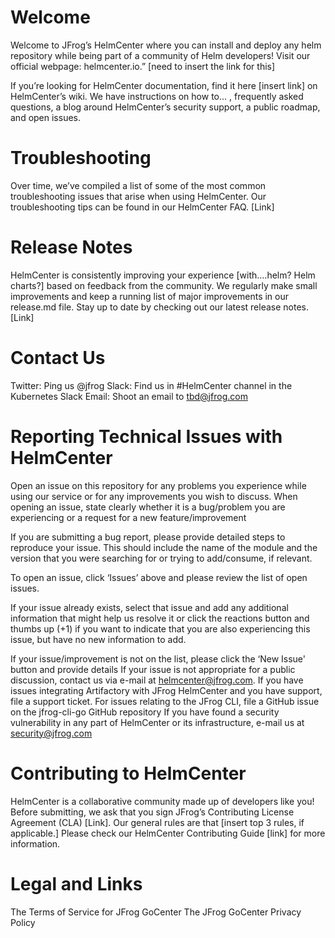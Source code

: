 # Welcome

Welcome to JFrog’s HelmCenter where you can install and deploy any helm repository while being part of a community of Helm developers! Visit our official webpage: helmcenter.io.” [need to insert the link for this]
 
If you’re looking for HelmCenter documentation, find it here [insert link] on HelmCenter’s wiki. We have instructions on how to… , frequently asked questions, a blog around HelmCenter’s security support, a public roadmap, and open issues.

# Troubleshooting

Over time, we’ve compiled a list of some of the most common troubleshooting issues that arise when using HelmCenter. Our troubleshooting tips can be found in our HelmCenter FAQ. [Link]

# Release Notes

HelmCenter is consistently improving your experience [with….helm? Helm charts?] based on feedback from the community. We regularly make small improvements and keep a running list of major improvements in our release.md file. Stay up to date by checking out our latest release notes. [Link]

# Contact Us

Twitter: Ping us @jfrog
Slack: Find us in #HelmCenter channel in the Kubernetes Slack
Email: Shoot an email to tbd@jfrog.com

# Reporting Technical Issues with HelmCenter

Open an issue on this repository for any problems you experience while using our service or for any improvements you wish to discuss. When opening an issue, state clearly whether it is a bug/problem you are experiencing or a request for a new feature/improvement

If you are submitting a bug report, please provide detailed steps to reproduce your issue. This should include the name of the module and the version that you were searching for or trying to add/consume, if relevant.

To open an issue, click ‘Issues’ above and please review the list of open issues.

If your issue already exists, select that issue and add any additional information that might help us resolve it or click the reactions button and thumbs up (+1) if you want to indicate that you are also experiencing this issue, but have no new information to add.

If your issue/improvement is not on the list, please click the ‘New Issue' button and provide details
If your issue is not appropriate for a public discussion, contact us via e-mail at helmcenter@jfrog.com.
If you have issues integrating Artifactory with JFrog HelmCenter and you have support, file a support ticket.
For issues relating to the JFrog CLI, file a GitHub issue on the jfrog-cli-go GitHub repository
If you have found a security vulnerability in any part of HelmCenter or its infrastructure, e-mail us at security@jfrog.com

# Contributing to HelmCenter

HelmCenter is a collaborative community made up of developers like you! Before submitting, we ask that you sign JFrog’s Contributing License Agreement (CLA) [Link]. Our general rules are that [insert top 3 rules, if applicable.] Please check our HelmCenter Contributing Guide [link] for more information.

# Legal and Links

The Terms of Service for JFrog GoCenter
The JFrog GoCenter Privacy Policy


